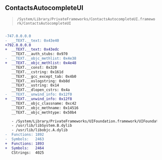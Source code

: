 ## ContactsAutocompleteUI

> `/System/Library/PrivateFrameworks/ContactsAutocompleteUI.framework/ContactsAutocompleteUI`

```diff

-747.0.0.0.0
-  __TEXT.__text: 0x43e40
+792.0.0.0.0
+  __TEXT.__text: 0x43edc
   __TEXT.__auth_stubs: 0x970
-  __TEXT.__objc_methlist: 0x4e38
+  __TEXT.__objc_methlist: 0x4e48
   __TEXT.__const: 0x320
   __TEXT.__cstring: 0x161d
   __TEXT.__gcc_except_tab: 0x4b0
   __TEXT.__oslogstring: 0xb8d
   __TEXT.__ustring: 0x14
   __TEXT.__dlopen_cstrs: 0x4a
-  __TEXT.__unwind_info: 0x12f0
+  __TEXT.__unwind_info: 0x12f8
   __TEXT.__objc_classname: 0xc42
   __TEXT.__objc_methname: 0x14516
   __TEXT.__objc_methtype: 0x50b4

   - /System/Library/PrivateFrameworks/UIFoundation.framework/UIFoundation
   - /usr/lib/libSystem.B.dylib
   - /usr/lib/libobjc.A.dylib
-  Functions: 1892
-  Symbols:   2463
+  Functions: 1893
+  Symbols:   2464
   CStrings:  4025
 

```
